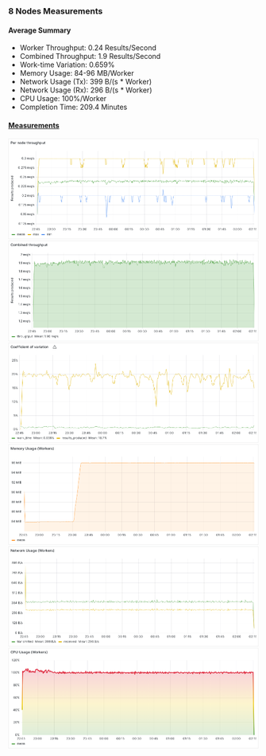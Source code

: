 ### 8 Nodes Measurements

#### Average Summary

- Worker Throughput: 0.24 Results/Second
- Combined Throughput: 1.9 Results/Second
- Work-time Variation: 0.659%
- Memory Usage: 84-96 MB/Worker
- Network Usage (Tx): 399 B/(s * Worker)
- Network Usage (Rx): 296 B/(s * Worker)
- CPU Usage: 100%/Worker
- Completion Time: 209.4 Minutes

#### [Measurements](https://snapshots.raintank.io/dashboard/snapshot/OZnpXCTDPmnQxlWqg6PI4TDJPYENM1yO)

![Worker_throughput](Per%20node%20throughput.png)
![Combined_throughput](Combined%20throughput.png)
![Variation](Coefficient%20of%20variation.png)
![Memory](Memory%20Usage%20(Workers).png)
![Network](Network%20Usage%20(Workers).png)
![CPU](CPU%20Usage%20(Workers).png)
